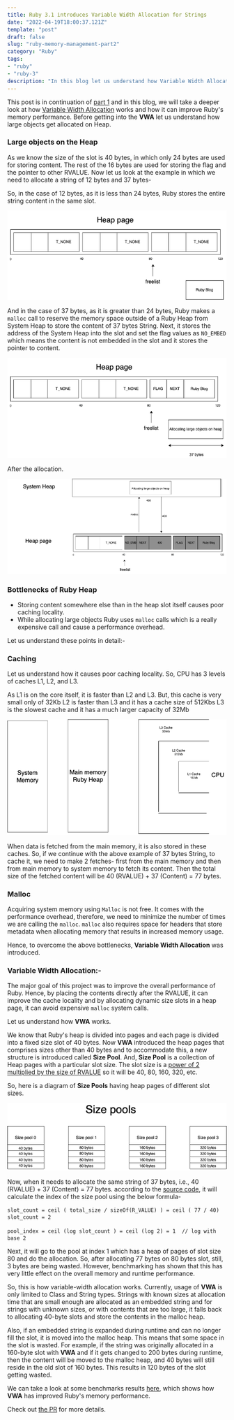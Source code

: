 ```yaml
---
title: Ruby 3.1 introduces Variable Width Allocation for Strings
date: "2022-04-19T18:00:37.121Z"
template: "post"
draft: false
slug: "ruby-memory-management-part2"
category: "Ruby"
tags:
- "ruby"
- "ruby-3"
description: "In this blog let us understand how Variable Width Allocation works in Ruby"
---
```


This post is in continuation of [part 1](https://murtazabagwala.xyz/posts/ruby-memory-management-part1) 
and in this blog, we will take a deeper look at how 
[Variable Width Allocation](https://bugs.ruby-lang.org/issues/18045) works 
and how it
can improve Ruby's memory performance. 
Before getting into the **VWA** let us understand how large objects get allocated on Heap.

### Large objects on the Heap

As we know the size of the slot is 40 bytes, 
in which only 24 bytes are used for storing content. 
The rest of the 16 bytes are used for storing the flag 
and the pointer to other RVALUE. 
Now let us look at the example in which we need to allocate a string of 12 bytes 
and 37 bytes-

So, in the case of 12 bytes, as it is less than 24 bytes, 
Ruby stores the entire string content in the same slot.

![alt](/ruby-memory/large-object1.gif)

And in the case of 37 bytes, 
as it is greater than 24 bytes, 
Ruby makes a `malloc` call to reserve the memory space outside of a Ruby Heap 
from System Heap to store the content of 37 bytes String. 
Next, it stores the address of the System Heap into the slot 
and set the flag values as `NO_EMBED` 
which means the content is not embedded in the slot 
and it stores the pointer to content.

![alt](/ruby-memory/lballoc3.png)

After the allocation.

![alt](/ruby-memory/iballoc6.png)

### Bottlenecks of Ruby Heap

- Storing content somewhere else than in the heap slot itself causes poor caching locality.
- While allocating large objects Ruby uses `malloc` calls which is a really expensive call and cause a performance overhead.

Let us understand these points in detail:-

### Caching

Let us understand how it causes poor caching locality. So, CPU has 3 levels of caches L1, L2, 
and L3.

As L1 is on the core itself, it is faster than L2 
and L3. 
But, this cache is very small only of 32Kb
L2 is faster than L3
and it has a cache size of 512Kbs
L3 is the slowest cache 
and it has a much larger capacity of 32Mb

![alt](/ruby-memory/IBALLOC7.png)

When data is fetched from the main memory, it is also stored in these caches. 
So, if we continue with the above example of 37 bytes String, 
to cache it, we need to make 2 fetches- 
first from the main memory 
and then from main memory to system memory to fetch its content. 
Then the total size of the fetched content will be 40 (RVALUE) + 37 (Content) = 77 bytes.

### Malloc

Acquiring system memory using `Malloc` is not free. 
It comes with the performance overhead, 
therefore, we need to minimize the number of times we are calling the `malloc`. 
`malloc` also requires space for headers that store metadata when allocating memory 
that results in increased memory usage.

Hence, to overcome the above bottlenecks, 
**Variable Width Allocation** was introduced.

### Variable Width Allocation:-

The major goal of this project was to improve the overall performance of Ruby.
Hence, by placing the contents directly after the RVALUE, it can
improve the cache locality 
and by allocating dynamic size slots in a heap page, 
it can avoid expensive `malloc` system calls.

Let us understand how **VWA** works.

We know that Ruby's heap is divided into pages 
and each page is divided into a fixed size slot of 40 bytes. 
Now **VWA** introduced the heap pages that comprises sizes other than 40 bytes 
and to accommodate this, 
a new structure is introduced called **Size Pool**. 
And, **Size Pool** is a collection of Heap pages with a particular slot size.
The slot size is a 
[power of 2 multiplied by the size of RVALUE](https://github.com/ruby/ruby/pull/4933/files#diff-d1cee85c3b0e24a64519c11150abe26fd0b5d8628a23d356dd0b535ac4595d49R2339) 
so it will be 40, 80, 160, 320, etc.

So, here is a diagram of **Size Pools** having heap pages of different slot sizes.

![alt](/ruby-memory/size-pool.png)

Now, when it needs to allocate the same string of 37 bytes, i.e., 40 (RVALUE) + 37 (Content) = 77 bytes.
according to the 
[source code](https://github.com/ruby/ruby/pull/4933/files#diff-d1cee85c3b0e24a64519c11150abe26fd0b5d8628a23d356dd0b535ac4595d49R2435), 
it will calculate the index of the size pool using the below formula-

```
slot_count = ceil ( total_size / sizeOf(R_VALUE) ) = ceil ( 77 / 40)
slot_count = 2

pool_index = ceil (log slot_count ) = ceil (log 2) = 1  // log with base 2
```

Next, it will go to the pool at index 1 which has a heap of pages of slot size 80 
and do the allocation. 
So, after allocating 77 bytes on 80 bytes slot, still, 3 bytes are being wasted. 
However, benchmarking has shown that this has very little effect on the overall memory 
and runtime performance.

So, this is how variable-width allocation works. 
Currently, usage of **VWA** is only limited to Class 
and String types. 
Strings with known sizes at allocation time that are small enough are allocated as an embedded string 
and for strings with unknown sizes, or with contents that are too large, 
it falls back to allocating 40-byte slots 
and store the contents in the malloc heap.

Also, if an embedded string is expanded during runtime 
and can no longer fill the slot, 
it is moved into the malloc heap. 
This means that some space in the slot is wasted. 
For example, if the string was originally allocated in a 160-byte slot with **VWA** 
and 
if it gets changed to 200 bytes during runtime, 
then the content will be moved to the malloc heap, 
and 40 bytes will still reside in the old slot of 160 bytes. This results in 120 bytes of the slot getting wasted.

We can take a look at some benchmarks results [here](https://bugs.ruby-lang.org/issues/18045#Benchmark-results), which shows how **VWA** has improved Ruby's memory performance.

Check out
[the PR](https://github.com/ruby/ruby/pull/4933)
for more details.
